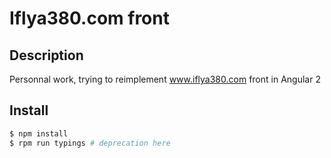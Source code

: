 # Iflya380.com front

## Description

Personnal work, trying to reimplement www.iflya380.com front in Angular 2

## Install

```bash
$ npm install
$ rpm run typings # deprecation here
```